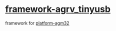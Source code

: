 ﻿# [framework-agrv_tinyusb](https://github.com/os-q/framework-agrv_tinyusb)

framework for [platform-agm32](https://github.com/os-q/platform-agm32)